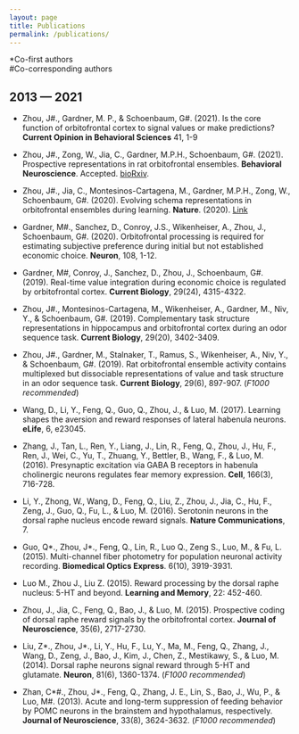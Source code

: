 ```yaml
---
layout: page
title: Publications
permalink: /publications/
---
```

\*Co-first authors<br>#Co-corresponding authors

## 2013 — 2021

-	Zhou, J#., Gardner, M. P., & Schoenbaum, G#. (2021). Is the core function of orbitofrontal cortex to signal values or make predictions? **Current Opinion in Behavioral Sciences** 41, 1-9

-	Zhou, J#., Zong, W., Jia, C., Gardner, M.P.H., Schoenbaum, G#. (2021). Prospective representations in rat orbitofrontal ensembles. **Behavioral Neuroscience**. Accepted. [bioRxiv](https://doi.org/10.1101/2020.08.27.268391).

-	Zhou, J#., Jia, C., Montesinos-Cartagena, M., Gardner, M.P.H., Zong, W., Schoenbaum, G#. (2020). Evolving schema representations in orbitofrontal ensembles during learning. **Nature**. (2020). [Link](https://doi.org/10.1038/s41586-020-03061-2)

-	Gardner, M#., Sanchez, D., Conroy, J.S., Wikenheiser, A., Zhou, J., Schoenbaum, G#. (2020). Orbitofrontal processing is required for estimating subjective preference during initial but not established economic choice. **Neuron**, 108, 1-12.

-	Gardner, M#, Conroy, J., Sanchez, D., Zhou, J., Schoenbaum, G#. (2019). Real-time value integration during economic choice is regulated by orbitofrontal cortex. **Current Biology**, 29(24), 4315-4322.

-	Zhou, J#., Montesinos-Cartagena, M., Wikenheiser, A., Gardner, M., Niv, Y., & Schoenbaum, G#. (2019). Complementary task structure representations in hippocampus and orbitofrontal cortex during an odor sequence task. **Current Biology**, 29(20), 3402-3409.

-	Zhou, J#., Gardner, M., Stalnaker, T., Ramus, S., Wikenheiser, A., Niv, Y., & Schoenbaum, G#. (2019). Rat orbitofrontal ensemble activity contains multiplexed but dissociable representations of value and task structure in an odor sequence task. **Current Biology**, 29(6), 897-907. (*F1000 recommended*)

-	Wang, D., Li, Y., Feng, Q., Guo, Q., Zhou, J., & Luo, M. (2017). Learning shapes the aversion and reward responses of lateral habenula neurons. **eLife**, 6, e23045.

-	Zhang, J., Tan, L., Ren, Y., Liang, J., Lin, R., Feng, Q., Zhou, J., Hu, F., Ren, J., Wei, C., Yu, T., Zhuang, Y., Bettler, B., Wang, F., & Luo, M. (2016). Presynaptic excitation via GABA B receptors in habenula cholinergic neurons regulates fear memory expression. **Cell**, 166(3), 716-728.

-	Li, Y., Zhong, W., Wang, D., Feng, Q., Liu, Z., Zhou, J., Jia, C., Hu, F., Zeng, J., Guo, Q., Fu, L., & Luo, M. (2016). Serotonin neurons in the dorsal raphe nucleus encode reward signals. **Nature Communications**, 7.

-	Guo, Q\*., Zhou, J\*., Feng, Q., Lin, R., Luo Q., Zeng S., Luo, M., & Fu, L. (2015). Multi-channel fiber photometry for population neuronal activity recording. **Biomedical Optics Express**. 6(10), 3919-3931.

-	Luo M., Zhou J., Liu Z. (2015). Reward processing by the dorsal raphe nucleus: 5-HT and beyond. **Learning and Memory**, 22: 452-460.

-	Zhou, J., Jia, C., Feng, Q., Bao, J., & Luo, M. (2015). Prospective coding of dorsal raphe reward signals by the orbitofrontal cortex. **Journal of Neuroscience**, 35(6), 2717-2730.

-	Liu, Z\*., Zhou, J\*., Li, Y., Hu, F., Lu, Y., Ma, M., Feng, Q., Zhang, J., Wang, D., Zeng, J., Bao, J., Kim, J., Chen, Z., Mestikawy, S., & Luo, M. (2014). Dorsal raphe neurons signal reward through 5-HT and glutamate. **Neuron**, 81(6), 1360-1374. (*F1000 recommended*)

-	Zhan, C\*#., Zhou, J\*., Feng, Q., Zhang, J. E., Lin, S., Bao, J., Wu, P., & Luo, M#. (2013). Acute and long-term suppression of feeding behavior by POMC neurons in the brainstem and hypothalamus, respectively. **Journal of Neuroscience**, 33(8), 3624-3632. (*F1000 recommended*)
